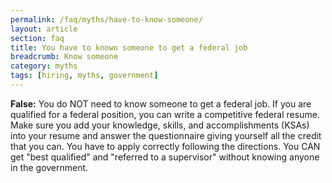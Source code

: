 ```yaml
---
permalink: /faq/myths/have-to-know-someone/
layout: article
section: faq
title: You have to known someone to get a federal job
breadcrumb: Know someone
category: myths
tags: [hiring, myths, government]
---
```


<strong>False:</strong> You do NOT need to know someone to get a federal job. If you are qualified for a federal position, you can write a competitive federal resume. Make sure you add your knowledge, skills, and accomplishments (KSAs) into your resume and answer the questionnaire giving yourself all the credit that you can. You have to apply correctly following the directions. You CAN get "best qualified" and "referred to a supervisor" without knowing anyone in the government.